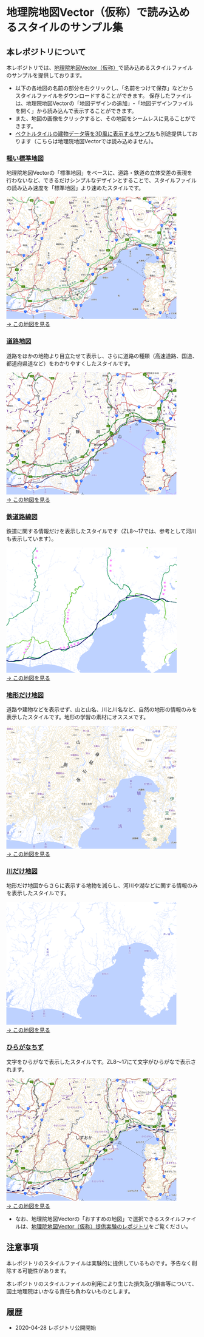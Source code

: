 # 地理院地図Vector（仮称）で読み込めるスタイルのサンプル集

## 本レポジトリについて
本レポジトリでは、[地理院地図Vector（仮称）]( https://maps.gsi.go.jp/vector/)で読み込めるスタイルファイルのサンプルを提供しております。

- 以下の各地図の名前の部分を右クリックし、「名前をつけて保存」などからスタイルファイルをダウンロードすることができます。
保存したファイルは、地理院地図Vectorの「地図デザインの追加」-「地図デザインファイルを開く」から読み込んで表示することができます。
- また、地図の画像をクリックすると、その地図をシームレスに見ることができます。
- [ベクトルタイルの建物データ等を3D風に表示するサンプル](https://github.com/gsi-cyberjapan/gsivectortile-3d-like-building)も別途提供しております（こちらは地理院地図Vectorでは読み込めません）。

### [軽い標準地図](https://raw.githubusercontent.com/gsi-cyberjapan/gsimaps-vector-stylesamples/master/data/light.json)
地理院地図Vectorの「標準地図」をベースに、道路・鉄道の立体交差の表現を行わないなど、できるだけシンプルなデザインとすることで、スタイルファイルの読み込み速度を「標準地図」より速めたスタイルです。

[![軽い標準地図](image/light.png)<br>→ この地図を見る](https://gsi-cyberjapan.github.io/gsimaps-vector-stylesamples/index.html#7/36.104611/140.084556/&ls=light&disp=1&d=l) 


### [道路地図](https://raw.githubusercontent.com/gsi-cyberjapan/gsimaps-vector-stylesamples/master/data/road.json)
道路をほかの地物より目立たせて表示し、さらに道路の種類（高速道路、国道、都道府県道など）をわかりやすくしたスタイルです。

[![道路地図](image/road.png)<br>→ この地図を見る](https://gsi-cyberjapan.github.io/gsimaps-vector-stylesamples/index.html#7/36.104611/140.084556/&ls=road&disp=1&d=l) 


### [鉄道路線図](https://raw.githubusercontent.com/gsi-cyberjapan/gsimaps-vector-stylesamples/master/data/railway.json)
鉄道に関する情報だけを表示したスタイルです（ZL8～17では、参考として河川も表示しています）。

[![鉄道路線図](image/railway.png)<br>→ この地図を見る](https://gsi-cyberjapan.github.io/gsimaps-vector-stylesamples/index.html#7/36.104611/140.084556/&ls=railway&disp=1&d=l) 


### [地形だけ地図](https://raw.githubusercontent.com/gsi-cyberjapan/gsimaps-vector-stylesamples/master/data/land.json)
道路や建物などを表示せず、山と山名、川と川名など、自然の地形の情報のみを表示したスタイルです。地形の学習の素材にオススメです。

[![地形だけ地図](image/land.png)<br>→ この地図を見る](https://gsi-cyberjapan.github.io/gsimaps-vector-stylesamples/index.html#7/36.104611/140.084556/&ls=land&disp=1&d=l) 


### [川だけ地図](https://raw.githubusercontent.com/gsi-cyberjapan/gsimaps-vector-stylesamples/master/data/river.json)
地形だけ地図からさらに表示する地物を減らし、河川や湖などに関する情報のみを表示したスタイルです。

[![川だけ地図](image/river.png)<br>→ この地図を見る](https://gsi-cyberjapan.github.io/gsimaps-vector-stylesamples/index.html#7/36.104611/140.084556/&ls=river&disp=1&d=l) 


### [ひらがなちず](https://raw.githubusercontent.com/gsi-cyberjapan/gsimaps-vector-stylesamples/master/data/kana.json)
文字をひらがなで表示したスタイルです。ZL8～17にて文字がひらがなで表示されます。

[![ひらがなちず](image/kana.png)<br>→ この地図を見る](https://gsi-cyberjapan.github.io/gsimaps-vector-stylesamples/index.html#8/36.104611/140.084556/&ls=kana&disp=1&d=l) 

- なお、地理院地図Vectorの「おすすめの地図」で選択できるスタイルファイルは、[地理院地図Vector（仮称）提供実験のレポジトリ](https://github.com/gsi-cyberjapan/gsimaps-vector-experiment/)をご覧ください。


## 注意事項
本レポジトリのスタイルファイルは実験的に提供しているものです。予告なく削除する可能性があります。

本レポジトリのスタイルファイルの利用により生じた損失及び損害等について、国土地理院はいかなる責任も負わないものとします。


## 履歴
- 2020-04-28 レポジトリ公開開始

